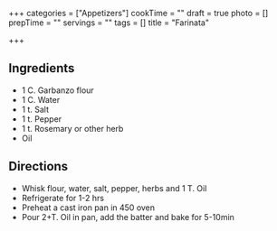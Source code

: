 +++
categories = ["Appetizers"]
cookTime = ""
draft = true
photo = []
prepTime = ""
servings = ""
tags = []
title = "Farinata"

+++
## Ingredients

- 1 C. Garbanzo flour
- 1 C. Water
- 1 t. Salt
- 1 t. Pepper
- 1 t. Rosemary or other herb
- Oil

## Directions
- Whisk flour, water, salt, pepper, herbs and 1 T. Oil
- Refrigerate for 1-2 hrs 
- Preheat a cast iron pan in 450 oven
- Pour 2+T. Oil in pan, add the batter and bake for 5-10min